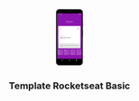 <p align="center">
  <a href="https://rocketseat.com.br">
    <img src="./.github/nubank_main.png" alt="Main" height="100">
  </a>

  <h3 align="center">Template Rocketseat Basic</h3>
</p>

